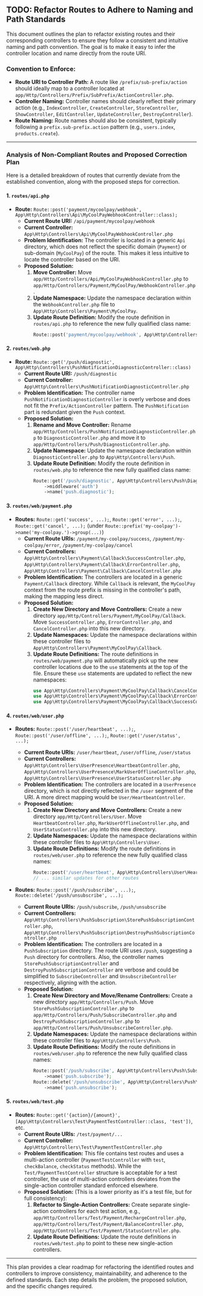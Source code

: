 ## TODO: Refactor Routes to Adhere to Naming and Path Standards

This document outlines the plan to refactor existing routes and their corresponding controllers to ensure they follow a consistent and intuitive naming and path convention. The goal is to make it easy to infer the controller location and name directly from the route URI.

### Convention to Enforce:

*   **Route URI to Controller Path:** A route like `/prefix/sub-prefix/action` should ideally map to a controller located at `app/Http/Controllers/Prefix/SubPrefix/ActionController.php`.
*   **Controller Naming:** Controller names should clearly reflect their primary action (e.g., `IndexController`, `CreateController`, `StoreController`, `ShowController`, `EditController`, `UpdateController`, `DestroyController`).
*   **Route Naming:** Route names should also be consistent, typically following a `prefix.sub-prefix.action` pattern (e.g., `users.index`, `products.create`).

---

### Analysis of Non-Compliant Routes and Proposed Correction Plan

Here is a detailed breakdown of routes that currently deviate from the established convention, along with the proposed steps for correction.

#### 1. `routes/api.php`

*   **Route:** `Route::post('payment/mycoolpay/webhook', App\Http\Controllers\Api\MyCoolPayWebhookController::class);`
    *   **Current Route URI:** `/api/payment/mycoolpay/webhook`
    *   **Current Controller:** `App\Http\Controllers\Api\MyCoolPayWebhookController.php`
    *   **Problem Identification:** The controller is located in a generic `Api` directory, which does not reflect the specific domain (`Payment`) or sub-domain (`MyCoolPay`) of the route. This makes it less intuitive to locate the controller based on the URI.
    *   **Proposed Solution:**
        1.  **Move Controller:** Move `app/Http/Controllers/Api/MyCoolPayWebhookController.php` to `app/Http/Controllers/Payment/MyCoolPay/WebhookController.php`.
        2.  **Update Namespace:** Update the namespace declaration within the `WebhookController.php` file to `App\Http\Controllers\Payment\MyCoolPay`.
        3.  **Update Route Definition:** Modify the route definition in `routes/api.php` to reference the new fully qualified class name:
            ```php
            Route::post('payment/mycoolpay/webhook', App\Http\Controllers\Payment\MyCoolPay\WebhookController::class);
            ```

#### 2. `routes/web.php`

*   **Route:** `Route::get('/push/diagnostic', App\Http\Controllers\PushNotificationDiagnosticController::class)`
    *   **Current Route URI:** `/push/diagnostic`
    *   **Current Controller:** `App\Http\Controllers\PushNotificationDiagnosticController.php`
    *   **Problem Identification:** The controller name `PushNotificationDiagnosticController` is overly verbose and does not fit the `Prefix/ActionController` pattern. The `PushNotification` part is redundant given the `Push` context.
    *   **Proposed Solution:**
        1.  **Rename and Move Controller:** Rename `app/Http/Controllers/PushNotificationDiagnosticController.php` to `DiagnosticController.php` and move it to `app/Http/Controllers/Push/DiagnosticController.php`.
        2.  **Update Namespace:** Update the namespace declaration within `DiagnosticController.php` to `App\Http\Controllers\Push`.
        3.  **Update Route Definition:** Modify the route definition in `routes/web.php` to reference the new fully qualified class name:
            ```php
            Route::get('/push/diagnostic', App\Http\Controllers\Push\DiagnosticController::class)
                ->middleware('auth')
                ->name('push.diagnostic');
            ```

#### 3. `routes/web/payment.php`

*   **Routes:** `Route::get('success', ...);`, `Route::get('error', ...);`, `Route::get('cancel', ...);` (under `Route::prefix('my-coolpay')->name('my-coolpay.')->group(...)`)
    *   **Current Route URIs:** `/payment/my-coolpay/success`, `/payment/my-coolpay/error`, `/payment/my-coolpay/cancel`
    *   **Current Controllers:** `App\Http\Controllers\Payment\Callback\SuccessController.php`, `App\Http\Controllers\Payment\Callback\ErrorController.php`, `App\Http\Controllers\Payment\Callback\CancelController.php`
    *   **Problem Identification:** The controllers are located in a generic `Payment/Callback` directory. While `Callback` is relevant, the `MyCoolPay` context from the route prefix is missing in the controller's path, making the mapping less direct.
    *   **Proposed Solution:**
        1.  **Create New Directory and Move Controllers:** Create a new directory `app/Http/Controllers/Payment/MyCoolPay/Callback`. Move `SuccessController.php`, `ErrorController.php`, and `CancelController.php` into this new directory.
        2.  **Update Namespaces:** Update the namespace declarations within these controller files to `App\Http\Controllers\Payment\MyCoolPay\Callback`.
        3.  **Update Route Definitions:** The route definitions in `routes/web/payment.php` will automatically pick up the new controller locations due to the `use` statements at the top of the file. Ensure these `use` statements are updated to reflect the new namespaces:
            ```php
            use App\Http\Controllers\Payment\MyCoolPay\Callback\CancelController;
            use App\Http\Controllers\Payment\MyCoolPay\Callback\ErrorController;
            use App\Http\Controllers\Payment\MyCoolPay\Callback\SuccessController;
            ```

#### 4. `routes/web/user.php`

*   **Routes:** `Route::post('/user/heartbeat', ...);`, `Route::post('/user/offline', ...);`, `Route::get('/user/status', ...);`
    *   **Current Route URIs:** `/user/heartbeat`, `/user/offline`, `/user/status`
    *   **Current Controllers:** `App\Http\Controllers\UserPresence\HeartbeatController.php`, `App\Http\Controllers\UserPresence\MarkUserOfflineController.php`, `App\Http\Controllers\UserPresence\UserStatusController.php`
    *   **Problem Identification:** The controllers are located in a `UserPresence` directory, which is not directly reflected in the `/user` segment of the URI. A more direct mapping would be `User/HeartbeatController`.
    *   **Proposed Solution:**
        1.  **Create New Directory and Move Controllers:** Create a new directory `app/Http/Controllers/User`. Move `HeartbeatController.php`, `MarkUserOfflineController.php`, and `UserStatusController.php` into this new directory.
        2.  **Update Namespaces:** Update the namespace declarations within these controller files to `App\Http\Controllers\User`.
        3.  **Update Route Definitions:** Modify the route definitions in `routes/web/user.php` to reference the new fully qualified class names:
            ```php
            Route::post('/user/heartbeat', App\Http\Controllers\User\HeartbeatController::class)->name('user.heartbeat');
            // ... similar updates for other routes
            ```

*   **Routes:** `Route::post('/push/subscribe', ...);`, `Route::delete('/push/unsubscribe', ...);`
    *   **Current Route URIs:** `/push/subscribe`, `/push/unsubscribe`
    *   **Current Controllers:** `App\Http\Controllers\PushSubscription\StorePushSubscriptionController.php`, `App\Http\Controllers\PushSubscription\DestroyPushSubscriptionController.php`
    *   **Problem Identification:** The controllers are located in a `PushSubscription` directory. The route URI uses `/push`, suggesting a `Push` directory for controllers. Also, the controller names `StorePushSubscriptionController` and `DestroyPushSubscriptionController` are verbose and could be simplified to `SubscribeController` and `UnsubscribeController` respectively, aligning with the action.
    *   **Proposed Solution:**
        1.  **Create New Directory and Move/Rename Controllers:** Create a new directory `app/Http/Controllers/Push`. Move `StorePushSubscriptionController.php` to `app/Http/Controllers/Push/SubscribeController.php` and `DestroyPushSubscriptionController.php` to `app/Http/Controllers/Push/UnsubscribeController.php`.
        2.  **Update Namespaces:** Update the namespace declarations within these controller files to `App\Http\Controllers\Push`.
        3.  **Update Route Definitions:** Modify the route definitions in `routes/web/user.php` to reference the new fully qualified class names:
            ```php
            Route::post('/push/subscribe', App\Http\Controllers\Push\SubscribeController::class)
                ->name('push.subscribe');
            Route::delete('/push/unsubscribe', App\Http\Controllers\Push\UnsubscribeController::class)
                ->name('push.unsubscribe');
            ```

#### 5. `routes/web/test.php`

*   **Routes:** `Route::get('{action}/{amount}', [App\Http\Controllers\Test\PaymentTestController::class, 'test'])`, etc.
    *   **Current Route URIs:** `/test/payment/...`
    *   **Current Controller:** `App\Http\Controllers\Test\PaymentTestController.php`
    *   **Problem Identification:** This file contains test routes and uses a multi-action controller (`PaymentTestController` with `test`, `checkBalance`, `checkStatus` methods). While the `Test/PaymentTestController` structure is acceptable for a test controller, the use of multi-action controllers deviates from the single-action controller standard enforced elsewhere.
    *   **Proposed Solution:** (This is a lower priority as it's a test file, but for full consistency):
        1.  **Refactor to Single-Action Controllers:** Create separate single-action controllers for each test action, e.g., `app/Http/Controllers/Test/Payment/RechargeController.php`, `app/Http/Controllers/Test/Payment/BalanceController.php`, `app/Http/Controllers/Test/Payment/StatusController.php`.
        2.  **Update Route Definitions:** Update the route definitions in `routes/web/test.php` to point to these new single-action controllers.

---

This plan provides a clear roadmap for refactoring the identified routes and controllers to improve consistency, maintainability, and adherence to the defined standards. Each step details the problem, the proposed solution, and the specific changes required.
